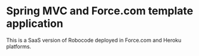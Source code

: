 # Spring MVC and Force.com template application

This is a SaaS version of Robocode deployed in Force.com and Heroku platforms. 
